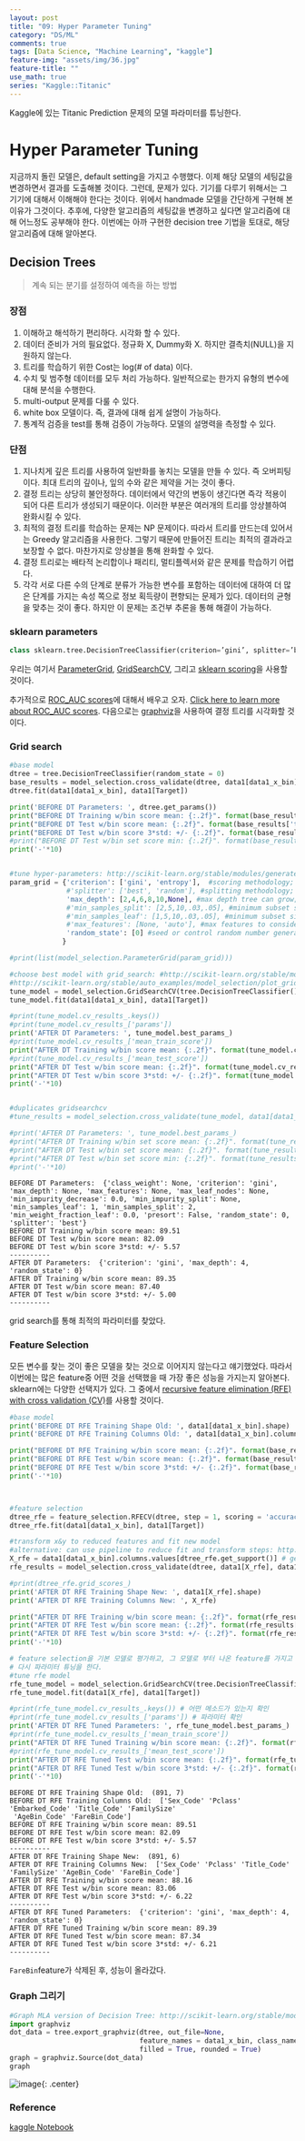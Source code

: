 ```yaml
---
layout: post
title: "09: Hyper Parameter Tuning"
category: "DS/ML"
comments: true
tags: [Data Science, "Machine Learning", "kaggle"]
feature-img: "assets/img/36.jpg"
feature-title: ""
use_math: true
series: "Kaggle::Titanic"
---
```


Kaggle에 있는 Titanic Prediction 문제의 모델 파라미터를 튜닝한다.

# Hyper Parameter Tuning

지금까지 돌린 모델은, default setting을 가지고 수행했다. 이제 해당 모델의 세팅값을 변경하면서 결과를 도출해볼 것이다. 그런데, 문제가 있다. 기기를 다루기 위해서는 그 기기에 대해서 이해해야 한다는 것이다. 위에서 handmade 모델을 간단하게 구현해 본 이유가 그것이다. 추후에, 다양한 알고리즘의 세팅값을 변경하고 싶다면 알고리즘에 대해 어느정도 공부해야 한다. 이번에는 아까 구현한 decision tree 기법을 토대로, 해당 알고리즘에 대해 알아본다.

## Decision Trees

> 계속 되는 분기를 설정하여 예측을 하는 방법

### 장점

1. 이해하고 해석하기 편리하다. 시각화 할 수 있다.
2. 데이터 준비가 거의 필요없다. 정규화 X, Dummy화 X. 하지만 결측치(NULL)을 지원하지 않는다.
3. 트리를 학습하기 위한 Cost는 log(# of data) 이다.
4. 수치 및 범주형 데이터를 모두 처리 가능하다. 일반적으로는 한가지 유형의 변수에 대해 분석을 수행한다.
5. multi-output 문제를 다룰 수 있다.
6. white box 모델이다. 즉, 결과에 대해 쉽게 설명이 가능하다.
7. 통계적 검증을 test를 통해 검증이 가능하다. 모델의 설명력을 측정할 수 있다.

### 단점

1. 지나치게 깊은 트리를 사용하여 일반화를 놓치는 모델을 만들 수 있다. 즉 오버피팅이다. 최대 트리의 깊이나, 잎의 수와 같은 제약을 거는 것이 좋다.
2. 결정 트리는 상당히 불안정하다. 데이터에서 약간의 변동이 생긴다면 즉각 적용이 되어 다른 트리가 생성되기 때문이다. 이러한 부분은 여러개의 트리를 앙상블하여 완화시킬 수 있다.
3. 최적의 결정 트리를 학습하는 문제는 NP 문제이다. 따라서 트리를 만드는데 있어서는 Greedy 알고리즘을 사용한다. 그렇기 때문에 만들어진 트리는 최적의 결과라고 보장할 수 없다. 마찬가지로 앙상블을 통해 완화할 수 있다.
4. 결정 트리로는 배타적 논리합이나 패리티, 멀티플렉서와 같은 문제를 학습하기 어렵다.
5. 각각 서로 다른 수의 단계로 분류가 가능한 변수를 포함하는 데이터에 대하여 더 많은 단계를 가지는 속성 쪽으로 정보 획득량이 편향되는 문제가 있다. 데이터의 균형을 맞추는 것이 좋다. 하지만 이 문제는 조건부 추론을 통해 해결이 가능하다.

### sklearn parameters

```python
class sklearn.tree.DecisionTreeClassifier(criterion=’gini’, splitter=’best’, max_depth=None, min_samples_split=2, min_samples_leaf=1, min_weight_fraction_leaf=0.0, max_features=None, random_state=None, max_leaf_nodes=None, min_impurity_decrease=0.0, min_impurity_split=None, class_weight=None, presort=False)
```

우리는 여기서 [ParameterGrid](http://scikit-learn.org/stable/modules/generated/sklearn.model_selection.ParameterGrid.html#sklearn.model_selection.ParameterGrid), [GridSearchCV](http://scikit-learn.org/stable/modules/generated/sklearn.model_selection.GridSearchCV.html#sklearn.model_selection.GridSearchCV), 그리고 [sklearn scoring](http://scikit-learn.org/stable/modules/model_evaluation.html)을 사용할 것이다.

추가적으로 [ROC_AUC scores](http://www.dataschool.io/roc-curves-and-auc-explained/)에 대해서 배우고 오자. [Click here to learn more about ROC_AUC scores](http://www.dataschool.io/roc-curves-and-auc-explained/). 다음으로는 [graphviz](http://scikit-learn.org/stable/modules/generated/sklearn.tree.export_graphviz.html#sklearn.tree.export_graphviz)을 사용하여 결정 트리를 시각화할 것이다.

### Grid search

```python
#base model
dtree = tree.DecisionTreeClassifier(random_state = 0)
base_results = model_selection.cross_validate(dtree, data1[data1_x_bin], data1[Target], cv = cv_split)
dtree.fit(data1[data1_x_bin], data1[Target])

print('BEFORE DT Parameters: ', dtree.get_params())
print("BEFORE DT Training w/bin score mean: {:.2f}". format(base_results['train_score'].mean()*100))
print("BEFORE DT Test w/bin score mean: {:.2f}". format(base_results['test_score'].mean()*100))
print("BEFORE DT Test w/bin score 3*std: +/- {:.2f}". format(base_results['test_score'].std()*100*3))
#print("BEFORE DT Test w/bin set score min: {:.2f}". format(base_results['test_score'].min()*100))
print('-'*10)


#tune hyper-parameters: http://scikit-learn.org/stable/modules/generated/sklearn.tree.DecisionTreeClassifier.html#sklearn.tree.DecisionTreeClassifier
param_grid = {'criterion': ['gini', 'entropy'],  #scoring methodology; two supported formulas for calculating information gain - default is gini
              #'splitter': ['best', 'random'], #splitting methodology; two supported strategies - default is best
              'max_depth': [2,4,6,8,10,None], #max depth tree can grow; default is none
              #'min_samples_split': [2,5,10,.03,.05], #minimum subset size BEFORE new split (fraction is % of total); default is 2
              #'min_samples_leaf': [1,5,10,.03,.05], #minimum subset size AFTER new split split (fraction is % of total); default is 1
              #'max_features': [None, 'auto'], #max features to consider when performing split; default none or all
              'random_state': [0] #seed or control random number generator: https://www.quora.com/What-is-seed-in-random-number-generation
             }

#print(list(model_selection.ParameterGrid(param_grid)))

#choose best model with grid_search: #http://scikit-learn.org/stable/modules/grid_search.html#grid-search
#http://scikit-learn.org/stable/auto_examples/model_selection/plot_grid_search_digits.html
tune_model = model_selection.GridSearchCV(tree.DecisionTreeClassifier(), param_grid=param_grid, scoring = 'roc_auc', cv = cv_split)
tune_model.fit(data1[data1_x_bin], data1[Target])

#print(tune_model.cv_results_.keys())
#print(tune_model.cv_results_['params'])
print('AFTER DT Parameters: ', tune_model.best_params_)
#print(tune_model.cv_results_['mean_train_score'])
print("AFTER DT Training w/bin score mean: {:.2f}". format(tune_model.cv_results_['mean_train_score'][tune_model.best_index_]*100))
#print(tune_model.cv_results_['mean_test_score'])
print("AFTER DT Test w/bin score mean: {:.2f}". format(tune_model.cv_results_['mean_test_score'][tune_model.best_index_]*100))
print("AFTER DT Test w/bin score 3*std: +/- {:.2f}". format(tune_model.cv_results_['std_test_score'][tune_model.best_index_]*100*3))
print('-'*10)


#duplicates gridsearchcv
#tune_results = model_selection.cross_validate(tune_model, data1[data1_x_bin], data1[Target], cv  = cv_split)

#print('AFTER DT Parameters: ', tune_model.best_params_)
#print("AFTER DT Training w/bin set score mean: {:.2f}". format(tune_results['train_score'].mean()*100))
#print("AFTER DT Test w/bin set score mean: {:.2f}". format(tune_results['test_score'].mean()*100))
#print("AFTER DT Test w/bin set score min: {:.2f}". format(tune_results['test_score'].min()*100))
#print('-'*10)

```

```
BEFORE DT Parameters:  {'class_weight': None, 'criterion': 'gini', 'max_depth': None, 'max_features': None, 'max_leaf_nodes': None, 'min_impurity_decrease': 0.0, 'min_impurity_split': None, 'min_samples_leaf': 1, 'min_samples_split': 2, 'min_weight_fraction_leaf': 0.0, 'presort': False, 'random_state': 0, 'splitter': 'best'}
BEFORE DT Training w/bin score mean: 89.51
BEFORE DT Test w/bin score mean: 82.09
BEFORE DT Test w/bin score 3*std: +/- 5.57
----------
AFTER DT Parameters:  {'criterion': 'gini', 'max_depth': 4, 'random_state': 0}
AFTER DT Training w/bin score mean: 89.35
AFTER DT Test w/bin score mean: 87.40
AFTER DT Test w/bin score 3*std: +/- 5.00
----------
```

grid search를 통해 최적의 파라미터를 찾았다.

### Feature Selection

모든 변수를 찾는 것이 좋은 모델을 찾는 것으로 이어지지 않는다고 얘기했었다. 따라서 이번에는 많은 feature중 어떤 것을 선택했을 때 가장 좋은 성능을 가지는지 알아본다. sklearn에는 다양한 선택지가 있다. 그 중에서 [recursive feature elimination (RFE) with cross validation (CV)](http://scikit-learn.org/stable/modules/generated/sklearn.feature_selection.RFECV.html#sklearn.feature_selection.RFECV)를 사용할 것이다.

```python
#base model
print('BEFORE DT RFE Training Shape Old: ', data1[data1_x_bin].shape)
print('BEFORE DT RFE Training Columns Old: ', data1[data1_x_bin].columns.values)

print("BEFORE DT RFE Training w/bin score mean: {:.2f}". format(base_results['train_score'].mean()*100))
print("BEFORE DT RFE Test w/bin score mean: {:.2f}". format(base_results['test_score'].mean()*100))
print("BEFORE DT RFE Test w/bin score 3*std: +/- {:.2f}". format(base_results['test_score'].std()*100*3))
print('-'*10)



#feature selection
dtree_rfe = feature_selection.RFECV(dtree, step = 1, scoring = 'accuracy', cv = cv_split)
dtree_rfe.fit(data1[data1_x_bin], data1[Target])

#transform x&y to reduced features and fit new model
#alternative: can use pipeline to reduce fit and transform steps: http://scikit-learn.org/stable/modules/generated/sklearn.pipeline.Pipeline.html
X_rfe = data1[data1_x_bin].columns.values[dtree_rfe.get_support()] # get_support()는 feature에서 사용한 것만 t/f로 표현해준다.
rfe_results = model_selection.cross_validate(dtree, data1[X_rfe], data1[Target], cv  = cv_split)

#print(dtree_rfe.grid_scores_)
print('AFTER DT RFE Training Shape New: ', data1[X_rfe].shape)
print('AFTER DT RFE Training Columns New: ', X_rfe)

print("AFTER DT RFE Training w/bin score mean: {:.2f}". format(rfe_results['train_score'].mean()*100))
print("AFTER DT RFE Test w/bin score mean: {:.2f}". format(rfe_results['test_score'].mean()*100))
print("AFTER DT RFE Test w/bin score 3*std: +/- {:.2f}". format(rfe_results['test_score'].std()*100*3))
print('-'*10)

# feature selection을 기본 모델로 평가하고, 그 모델로 부터 나온 feature를 가지고 모델의 입력으로 넣어
# 다시 파라미터 튜닝을 한다.
#tune rfe model
rfe_tune_model = model_selection.GridSearchCV(tree.DecisionTreeClassifier(), param_grid=param_grid, scoring = 'roc_auc', cv = cv_split)
rfe_tune_model.fit(data1[X_rfe], data1[Target])

#print(rfe_tune_model.cv_results_.keys()) # 어떤 메소드가 있는지 확인
#print(rfe_tune_model.cv_results_['params']) # 파라미터 확인
print('AFTER DT RFE Tuned Parameters: ', rfe_tune_model.best_params_)
#print(rfe_tune_model.cv_results_['mean_train_score'])
print("AFTER DT RFE Tuned Training w/bin score mean: {:.2f}". format(rfe_tune_model.cv_results_['mean_train_score'][tune_model.best_index_]*100))
#print(rfe_tune_model.cv_results_['mean_test_score'])
print("AFTER DT RFE Tuned Test w/bin score mean: {:.2f}". format(rfe_tune_model.cv_results_['mean_test_score'][tune_model.best_index_]*100))
print("AFTER DT RFE Tuned Test w/bin score 3*std: +/- {:.2f}". format(rfe_tune_model.cv_results_['std_test_score'][tune_model.best_index_]*100*3))
print('-'*10)
```

```
BEFORE DT RFE Training Shape Old:  (891, 7)
BEFORE DT RFE Training Columns Old:  ['Sex_Code' 'Pclass' 'Embarked_Code' 'Title_Code' 'FamilySize'
 'AgeBin_Code' 'FareBin_Code']
BEFORE DT RFE Training w/bin score mean: 89.51
BEFORE DT RFE Test w/bin score mean: 82.09
BEFORE DT RFE Test w/bin score 3*std: +/- 5.57
----------
AFTER DT RFE Training Shape New:  (891, 6)
AFTER DT RFE Training Columns New:  ['Sex_Code' 'Pclass' 'Title_Code' 'FamilySize' 'AgeBin_Code' 'FareBin_Code']
AFTER DT RFE Training w/bin score mean: 88.16
AFTER DT RFE Test w/bin score mean: 83.06
AFTER DT RFE Test w/bin score 3*std: +/- 6.22
----------
AFTER DT RFE Tuned Parameters:  {'criterion': 'gini', 'max_depth': 4, 'random_state': 0}
AFTER DT RFE Tuned Training w/bin score mean: 89.39
AFTER DT RFE Tuned Test w/bin score mean: 87.34
AFTER DT RFE Tuned Test w/bin score 3*std: +/- 6.21
----------
```

`FareBin`feature가 삭제된 후, 성능이 올라갔다.

### Graph 그리기

```python
#Graph MLA version of Decision Tree: http://scikit-learn.org/stable/modules/generated/sklearn.tree.export_graphviz.html
import graphviz
dot_data = tree.export_graphviz(dtree, out_file=None,
                                feature_names = data1_x_bin, class_names = True,
                                filled = True, rounded = True)
graph = graphviz.Source(dot_data)
graph
```

![image](https://user-images.githubusercontent.com/37871541/81384752-12138580-914d-11ea-8412-7eeb50729d82.png){: .center}

### Reference

[kaggle Notebook](https://www.kaggle.com/ldfreeman3/a-data-science-framework-to-achieve-99-accuracy#)
